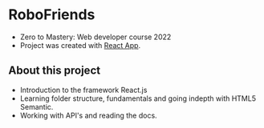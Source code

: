# RoboFriends
- Zero to Mastery: Web developer course 2022
- Project was created with [React App](https://github.com/facebook/create-react-app).

## About this project
- Introduction to the framework React.js
- Learning folder structure, fundamentals and going indepth with HTML5 Semantic.
- Working with API's and reading the docs.
